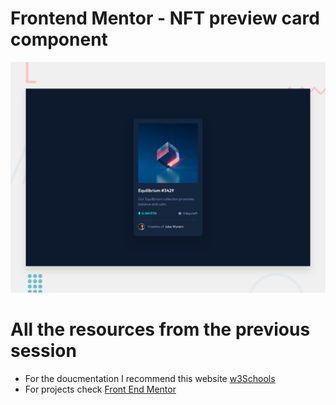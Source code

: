 
# Frontend Mentor - NFT preview card component

![Design preview for the NFT preview card component coding challenge](./design/desktop-preview.jpg)

<h1>All the resources from the previous session</h1>
<ul>
  <li>For the doucmentation I recommend this website <a href="https://www.w3schools.com/" >w3Schools<a></li>
  <li>For projects check <a href="https://www.frontendmentor.io/challenges">Front End Mentor</a></li>
</ul>

